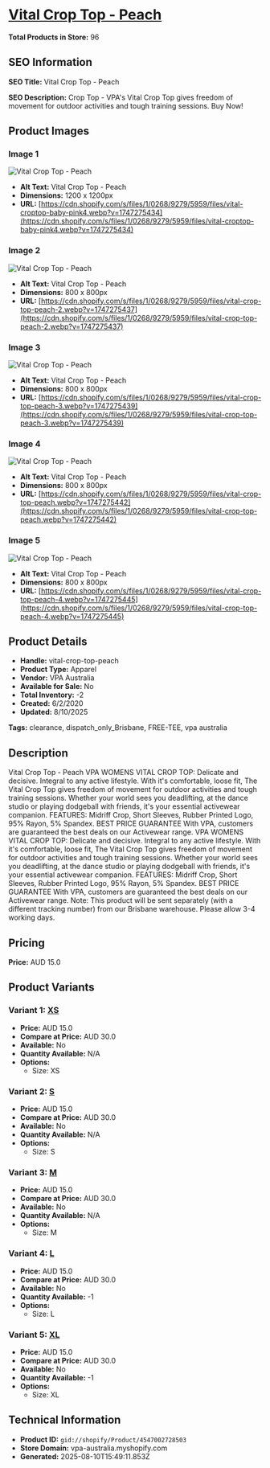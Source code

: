 # [Vital Crop Top - Peach](https://vpa-australia.myshopify.com/products/vital-crop-top-peach)

**Total Products in Store:** 96

## SEO Information

**SEO Title:** Vital Crop Top - Peach

**SEO Description:** Crop Top - VPA's Vital Crop Top gives freedom of movement for outdoor activities and tough training sessions. Buy Now!

## Product Images

### Image 1
![Vital Crop Top - Peach](https://cdn.shopify.com/s/files/1/0268/9279/5959/files/vital-croptop-baby-pink4.webp?v=1747275434)

- **Alt Text:** Vital Crop Top - Peach
- **Dimensions:** 1200 x 1200px
- **URL:** [https://cdn.shopify.com/s/files/1/0268/9279/5959/files/vital-croptop-baby-pink4.webp?v=1747275434](https://cdn.shopify.com/s/files/1/0268/9279/5959/files/vital-croptop-baby-pink4.webp?v=1747275434)

### Image 2
![Vital Crop Top - Peach](https://cdn.shopify.com/s/files/1/0268/9279/5959/files/vital-crop-top-peach-2.webp?v=1747275437)

- **Alt Text:** Vital Crop Top - Peach
- **Dimensions:** 800 x 800px
- **URL:** [https://cdn.shopify.com/s/files/1/0268/9279/5959/files/vital-crop-top-peach-2.webp?v=1747275437](https://cdn.shopify.com/s/files/1/0268/9279/5959/files/vital-crop-top-peach-2.webp?v=1747275437)

### Image 3
![Vital Crop Top - Peach](https://cdn.shopify.com/s/files/1/0268/9279/5959/files/vital-crop-top-peach-3.webp?v=1747275439)

- **Alt Text:** Vital Crop Top - Peach
- **Dimensions:** 800 x 800px
- **URL:** [https://cdn.shopify.com/s/files/1/0268/9279/5959/files/vital-crop-top-peach-3.webp?v=1747275439](https://cdn.shopify.com/s/files/1/0268/9279/5959/files/vital-crop-top-peach-3.webp?v=1747275439)

### Image 4
![Vital Crop Top - Peach](https://cdn.shopify.com/s/files/1/0268/9279/5959/files/vital-crop-top-peach.webp?v=1747275442)

- **Alt Text:** Vital Crop Top - Peach
- **Dimensions:** 800 x 800px
- **URL:** [https://cdn.shopify.com/s/files/1/0268/9279/5959/files/vital-crop-top-peach.webp?v=1747275442](https://cdn.shopify.com/s/files/1/0268/9279/5959/files/vital-crop-top-peach.webp?v=1747275442)

### Image 5
![Vital Crop Top - Peach](https://cdn.shopify.com/s/files/1/0268/9279/5959/files/vital-crop-top-peach-4.webp?v=1747275445)

- **Alt Text:** Vital Crop Top - Peach
- **Dimensions:** 800 x 800px
- **URL:** [https://cdn.shopify.com/s/files/1/0268/9279/5959/files/vital-crop-top-peach-4.webp?v=1747275445](https://cdn.shopify.com/s/files/1/0268/9279/5959/files/vital-crop-top-peach-4.webp?v=1747275445)

## Product Details

- **Handle:** vital-crop-top-peach
- **Product Type:** Apparel
- **Vendor:** VPA Australia
- **Available for Sale:** No
- **Total Inventory:** -2
- **Created:** 6/2/2020
- **Updated:** 8/10/2025

**Tags:** clearance, dispatch_only_Brisbane, FREE-TEE, vpa australia

## Description

Vital Crop Top - Peach VPA WOMENS VITAL CROP TOP: Delicate and decisive. Integral to any active lifestyle. With it's comfortable, loose fit, The Vital Crop Top gives freedom of movement for outdoor activities and tough training sessions. Whether your world sees you deadlifting, at the dance studio or playing dodgeball with friends, it's your essential activewear companion. FEATURES: Midriff Crop, Short Sleeves, Rubber Printed Logo, 95% Rayon, 5% Spandex. BEST PRICE GUARANTEE With VPA, customers are guaranteed the best deals on our Activewear range. VPA WOMENS VITAL CROP TOP: Delicate and decisive. Integral to any active lifestyle. With it's comfortable, loose fit, The Vital Crop Top gives freedom of movement for outdoor activities and tough training sessions. Whether your world sees you deadlifting, at the dance studio or playing dodgeball with friends, it's your essential activewear companion. FEATURES: Midriff Crop, Short Sleeves, Rubber Printed Logo, 95% Rayon, 5% Spandex. BEST PRICE GUARANTEE With VPA, customers are guaranteed the best deals on our Activewear range. Note: This product will be sent separately (with a different tracking number) from our Brisbane warehouse. Please allow 3-4 working days.

## Pricing

**Price:** AUD 15.0

## Product Variants

### Variant 1: [XS](https://vpa-australia.myshopify.com/products/vital-crop-top-peach)

- **Price:** AUD 15.0
- **Compare at Price:** AUD 30.0
- **Available:** No
- **Quantity Available:** N/A
- **Options:**
  - Size: XS

### Variant 2: [S](https://vpa-australia.myshopify.com/products/vital-crop-top-peach)

- **Price:** AUD 15.0
- **Compare at Price:** AUD 30.0
- **Available:** No
- **Quantity Available:** N/A
- **Options:**
  - Size: S

### Variant 3: [M](https://vpa-australia.myshopify.com/products/vital-crop-top-peach)

- **Price:** AUD 15.0
- **Compare at Price:** AUD 30.0
- **Available:** No
- **Quantity Available:** N/A
- **Options:**
  - Size: M

### Variant 4: [L](https://vpa-australia.myshopify.com/products/vital-crop-top-peach)

- **Price:** AUD 15.0
- **Compare at Price:** AUD 30.0
- **Available:** No
- **Quantity Available:** -1
- **Options:**
  - Size: L

### Variant 5: [XL](https://vpa-australia.myshopify.com/products/vital-crop-top-peach)

- **Price:** AUD 15.0
- **Compare at Price:** AUD 30.0
- **Available:** No
- **Quantity Available:** -1
- **Options:**
  - Size: XL

## Technical Information

- **Product ID:** `gid://shopify/Product/4547002728503`
- **Store Domain:** vpa-australia.myshopify.com
- **Generated:** 2025-08-10T15:49:11.853Z

